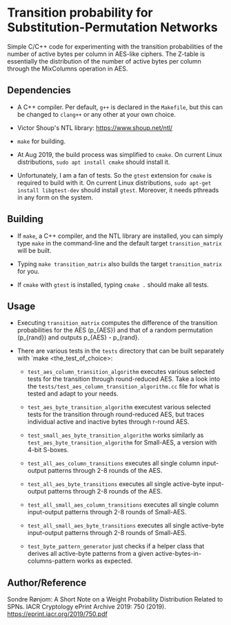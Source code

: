 # Transition probability for Substitution-Permutation Networks
Simple C/C++ code for experimenting with the transition probabilities of the
number of active bytes per column in AES-like ciphers. The Z-table is
essentially the distribution of the number of active bytes per column through
the MixColumns operation in AES.


## Dependencies
- A C++ compiler. Per default, `g++` is declared in the `Makefile`, but this 
  can be changed to `clang++` or any other at your own choice.

- Victor Shoup's NTL library:
  https://www.shoup.net/ntl/
  
- `make` for building.

- At Aug 2019, the build process was simplified to `cmake`. On current Linux
  distributions, `sudo apt install cmake` should install it.
  
- Unfortunately, I am a fan of tests. So the `gtest` extension for `cmake` is
  required to build with it. On current Linux distributions, `sudo apt-get
  install libgtest-dev` should install `gtest`. Moreover, it needs pthreads in
  any form on the system.

 

## Building
- If `make`, a C++ compiler, and the NTL library are installed, you can simply 
  type `make` in the command-line and the default target `transition_matrix` 
  will be built. 

- Typing `make transition_matrix` also builds the target `transition_matrix` 
  for you.

- If `cmake` with `gtest` is installed, typing `cmake .` should make all tests.


## Usage
- Executing `transition_matrix` computes the difference of the transition
  probabilities for the AES (p_{AES}) and that of a random permutation 
  (p_{rand}) and outputs p_{AES} - p_{rand}.

- There are various tests in the `tests` directory that can be built separately
  with `make <the_test_of_choice>:

  - `test_aes_column_transition_algorithm` executes various selected tests for
    the transition through round-reduced AES. Take a look into the
    `tests/test_aes_column_transition_algorithm.cc` file for what is tested and
    adapt to your needs.

  - `test_aes_byte_transition_algorithm` executest various selected tests for
    the transition through round-reduced AES, but traces individual active and
    inactive bytes through r-round AES.

  - `test_small_aes_byte_transition_algorithm` works similarly as
    `test_aes_byte_transition_algorithm` for Small-AES, a version with 4-bit
    S-boxes.

  - `test_all_aes_column_transitions` executes all single column input-output
    patterns through 2-8 rounds of the AES.

  - `test_all_aes_byte_transitions` executes all single active-byte
    input-output patterns through 2-8 rounds of the AES.

  - `test_all_small_aes_column_transitions` executes all single column
    input-output patterns through 2-8 rounds of Small-AES.

  - `test_all_small_aes_byte_transitions` executes all single active-byte
    input-output patterns through 2-8 rounds of Small-AES.

  - `test_byte_pattern_generator` just checks if a helper class that derives
    all active-byte patterns from a given active-bytes-in-columns-pattern works
    as expected.



## Author/Reference
Sondre Rønjom: A Short Note on a Weight Probability Distribution Related to
SPNs. IACR Cryptology ePrint Archive 2019: 750 (2019).
https://eprint.iacr.org/2019/750.pdf

